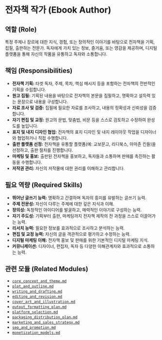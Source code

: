 # 전자책 작가 (Ebook Author)

## 역할 (Role)

특정 주제나 장르에 대한 지식, 경험, 또는 창의적인 이야기를 바탕으로 전자책을 기획, 집필, 출판하는 전문가. 독자에게 가치 있는 정보, 즐거움, 또는 영감을 제공하며, 디지털 플랫폼을 통해 자신의 작품을 유통하고 독자와 소통합니다.

## 책임 (Responsibilities)

* **전자책 기획:** 타겟 독자, 주제, 목차, 핵심 메시지 등을 포함하는 전자책의 전반적인 기획을 수립합니다.
* **원고 집필:** 기획된 내용을 바탕으로 전자책의 본문을 집필하고, 명확하고 설득력 있는 문장으로 내용을 구성합니다.
* **자료 조사 및 검증:** 집필에 필요한 자료를 조사하고, 내용의 정확성과 신뢰성을 검증합니다.
* **자기 편집 및 교정:** 원고의 문법, 맞춤법, 비문 등을 스스로 검토하고 수정하여 완성도를 높입니다.
* **표지 및 내지 디자인 협업:** 전자책의 표지 디자인 및 내지 레이아웃 작업을 디자이너와 협업하거나 직접 수행합니다.
* **출판 플랫폼 선정:** 전자책을 유통할 플랫폼(예: 교보문고, 리디북스, 아마존 킨들)을 선정하고, 출판 절차를 진행합니다.
* **마케팅 및 홍보:** 출판된 전자책을 홍보하고, 독자들과 소통하며 판매를 촉진하는 활동을 수행합니다.
* **저작권 관리:** 자신의 저작물에 대한 권리를 이해하고 관리합니다.

## 필요 역량 (Required Skills)

* **뛰어난 글쓰기 능력:** 명확하고 간결하며 독자의 흥미를 유발하는 글쓰기 능력.
* **주제 전문성:** 자신이 다루는 주제에 대한 깊은 지식과 이해.
* **창의성:** 독창적인 아이디어를 발굴하고, 매력적인 이야기로 구성하는 능력.
* **자기 주도성:** 기획부터 출판, 마케팅까지 전자책 제작의 전 과정을 스스로 이끌어가는 능력.
* **리서치 능력:** 필요한 정보를 효과적으로 조사하고 분석하는 능력.
* **편집 및 교정 능력:** 자신의 글을 객관적으로 평가하고 수정하는 능력.
* **디지털 마케팅 이해:** 전자책 홍보 및 판매를 위한 기본적인 디지털 마케팅 지식.
* **커뮤니케이션:** 디자이너, 편집자, 독자 등 다양한 이해관계자와 효과적으로 소통하는 능력.

## 관련 모듈 (Related Modules)

* [`core_concept_and_theme.md`](../modules/core_concept_and_theme.md)
* [`plot_and_outline.md`](../modules/plot_and_outline.md)
* [`writing_and_drafting.md`](../modules/writing_and_drafting.md)
* [`editing_and_revision.md`](../modules/editing_and_revision.md)
* [`cover_art_and_illustration.md`](../modules/cover_art_and_illustration.md)
* [`output_formatting_plan.md`](../modules/output_formatting_plan.md)
* [`platform_selection.md`](../modules/platform_selection.md)
* [`packaging_distribution_plan.md`](../modules/packaging_distribution_plan.md)
* [`marketing_and_sales_strategy.md`](../modules/marketing_and_sales_strategy.md)
* [`seo_and_promotion.md`](../modules/seo_and_promotion.md)
* [`monetization_models.md`](../modules/monetization_models.md)
